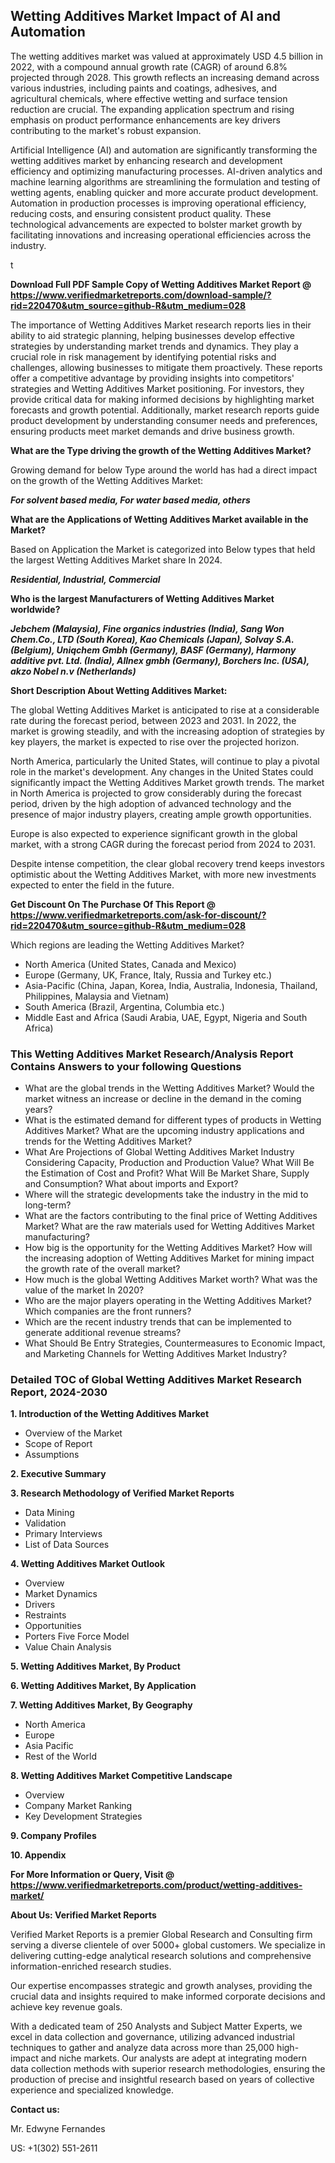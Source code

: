 <h2>Wetting Additives Market Impact of AI and Automation</h2><p>The wetting additives market was valued at approximately USD 4.5 billion in 2022, with a compound annual growth rate (CAGR) of around 6.8% projected through 2028. This growth reflects an increasing demand across various industries, including paints and coatings, adhesives, and agricultural chemicals, where effective wetting and surface tension reduction are crucial. The expanding application spectrum and rising emphasis on product performance enhancements are key drivers contributing to the market's robust expansion.</p><p>Artificial Intelligence (AI) and automation are significantly transforming the wetting additives market by enhancing research and development efficiency and optimizing manufacturing processes. AI-driven analytics and machine learning algorithms are streamlining the formulation and testing of wetting agents, enabling quicker and more accurate product development. Automation in production processes is improving operational efficiency, reducing costs, and ensuring consistent product quality. These technological advancements are expected to bolster market growth by facilitating innovations and increasing operational efficiencies across the industry.</p>t</p><p id="" class=""><strong>Download Full PDF Sample Copy of Wetting Additives Market Report @ <a href="https://www.verifiedmarketreports.com/download-sample/?rid=220470&utm_source=github-R&utm_medium=028" target="_blank">https://www.verifiedmarketreports.com/download-sample/?rid=220470&utm_source=github-R&utm_medium=028</a></strong></p><p>The importance of&nbsp;Wetting Additives Market research reports lies in their ability to aid strategic planning, helping businesses develop effective strategies by understanding market trends and dynamics. They play a crucial role in risk management by identifying potential risks and challenges, allowing businesses to mitigate them proactively. These reports offer a competitive advantage by providing insights into competitors' strategies and Wetting Additives Market positioning. For investors, they provide critical data for making informed decisions by highlighting market forecasts and growth potential. Additionally, market research reports guide product development by understanding consumer needs and preferences, ensuring products meet market demands and drive business growth.</p><p><strong>What are the&nbsp;Type driving the growth of the Wetting Additives Market?</strong></p><p id="" class="">Growing demand for below Type around the world has had a direct impact on the growth of the Wetting Additives Market:</p><em><strong>For solvent based media, For water based media, others</strong></em></p><strong>What are the&nbsp;Applications&nbsp;of Wetting Additives Market available in the Market?</strong></p><p id="" class="">Based on Application the Market is categorized into Below types that held the largest Wetting Additives Market share In 2024.</p><em><strong>Residential, Industrial, Commercial</strong></em></p><strong>Who is the largest Manufacturers of Wetting Additives Market worldwide?</strong></p><p><em><strong>Jebchem (Malaysia), Fine organics industries (India), Sang Won Chem.Co., LTD (South Korea), Kao Chemicals (Japan), Solvay S.A. (Belgium), Uniqchem Gmbh (Germany), BASF (Germany), Harmony additive pvt. Ltd. (India), Allnex gmbh (Germany), Borchers Inc. (USA), akzo Nobel n.v (Netherlands)</strong></em></p><p id="" class=""><strong>Short Description About Wetting Additives Market:</strong></p><p>The global Wetting Additives Market is anticipated to rise at a considerable rate during the forecast period, between 2023 and 2031. In 2022, the market is growing steadily, and with the increasing adoption of strategies by key players, the market is expected to rise over the projected horizon.</p><p>North America, particularly the United States, will continue to play a pivotal role in the market's development. Any changes in the United States could significantly impact the Wetting Additives Market growth trends. The market in North America is projected to grow considerably during the forecast period, driven by the high adoption of advanced technology and the presence of major industry players, creating ample growth opportunities.</p><p>Europe is also expected to experience significant growth in the global market, with a strong CAGR during the forecast period from 2024 to 2031.</p><p>Despite intense competition, the clear global recovery trend keeps investors optimistic about the Wetting Additives Market, with more new investments expected to enter the field in the future.</p><p id="" class=""><strong>Get Discount On The Purchase Of This Report @ <a href="https://www.verifiedmarketreports.com/ask-for-discount/?rid=220470&utm_source=github-R&utm_medium=028" target="_blank">https://www.verifiedmarketreports.com/ask-for-discount/?rid=220470&utm_source=github-R&utm_medium=028</a></strong></p>Which regions are leading the Wetting Additives Market?</p><ul><li>North America (United States, Canada and Mexico)</li><li>Europe (Germany, UK, France, Italy, Russia and Turkey etc.)</li><li>Asia-Pacific (China, Japan, Korea, India, Australia, Indonesia, Thailand, Philippines, Malaysia and Vietnam)</li><li>South America (Brazil, Argentina, Columbia etc.)</li><li>Middle East and Africa (Saudi Arabia, UAE, Egypt, Nigeria and South Africa)</li></ul><h3 id="" class="">This Wetting Additives Market Research/Analysis Report Contains Answers to your following Questions</h3><ul><li>What are the global trends in the Wetting Additives Market? Would the market witness an increase or decline in the demand in the coming years?</li><li>What is the estimated demand for different types of products in Wetting Additives Market? What are the upcoming industry applications and trends for the Wetting Additives Market?</li><li>What Are Projections of Global Wetting Additives Market Industry Considering Capacity, Production and Production Value? What Will Be the Estimation of Cost and Profit? What Will Be Market Share, Supply and Consumption? What about imports and Export?</li><li>Where will the strategic developments take the industry in the mid to long-term?</li><li>What are the factors contributing to the final price of Wetting Additives Market? What are the raw materials used for Wetting Additives Market manufacturing?</li><li>How big is the opportunity for the Wetting Additives Market? How will the increasing adoption of Wetting Additives Market for mining impact the growth rate of the overall market?</li><li>How much is the global Wetting Additives Market worth? What was the value of the market In 2020?</li><li>Who are the major players operating in the Wetting Additives Market? Which companies are the front runners?</li><li>Which are the recent industry trends that can be implemented to generate additional revenue streams?</li><li>What Should Be Entry Strategies, Countermeasures to Economic Impact, and Marketing Channels for Wetting Additives Market Industry?</li></ul><h3 id="" class="">Detailed TOC of Global Wetting Additives Market Research Report, 2024-2030</h3><p id="" class=""><strong>1. Introduction of the Wetting Additives Market</strong></p><ul><li>Overview of the Market</li><li>Scope of Report</li><li>Assumptions</li></ul><p id="" class=""><strong>2. Executive Summary</strong></p><p id="" class=""><strong>3. Research Methodology of Verified Market Reports</strong></p><ul><li>Data Mining</li><li>Validation</li><li>Primary Interviews</li><li>List of Data Sources</li></ul><p id="" class=""><strong>4. Wetting Additives Market Outlook</strong></p><ul><li>Overview</li><li>Market Dynamics</li><li>Drivers</li><li>Restraints</li><li>Opportunities</li><li>Porters Five Force Model</li><li>Value Chain Analysis</li></ul><p id="" class=""><strong>5. Wetting Additives Market, By Product</strong></p><p id="" class=""><strong>6. Wetting Additives Market, By Application</strong></p><p id="" class=""><strong>7. Wetting Additives Market, By Geography</strong></p><ul><li>North America</li><li>Europe</li><li>Asia Pacific</li><li>Rest of the World</li></ul><p id="" class=""><strong>8. Wetting Additives Market Competitive Landscape</strong></p><ul><li>Overview</li><li>Company Market Ranking</li><li>Key Development Strategies</li></ul><p id="" class=""><strong>9. Company Profiles</strong></p><p id="" class=""><strong>10. Appendix</strong></p><p id="" class=""><strong>For More Information or Query, Visit @ <a href="https://www.verifiedmarketreports.com/product/wetting-additives-market/" target="_blank">https://www.verifiedmarketreports.com/product/wetting-additives-market/</a></strong></p><p id="" class=""><strong>About Us: Verified Market Reports</strong></p><p id="" class="">Verified Market Reports is a premier Global Research and Consulting firm serving a diverse clientele of over 5000+ global customers. We specialize in delivering cutting-edge analytical research solutions and comprehensive information-enriched research studies.</p><p id="" class="">Our expertise encompasses strategic and growth analyses, providing the crucial data and insights required to make informed corporate decisions and achieve key revenue goals.</p><p id="" class="">With a dedicated team of 250 Analysts and Subject Matter Experts, we excel in data collection and governance, utilizing advanced industrial techniques to gather and analyze data across more than 25,000 high-impact and niche markets. Our analysts are adept at integrating modern data collection methods with superior research methodologies, ensuring the production of precise and insightful research based on years of collective experience and specialized knowledge.</p><p id="" class=""><strong>Contact us:</strong></p><p id="" class="">Mr. Edwyne Fernandes</p><p id="" class="">US: +1(302) 551-2611</p>